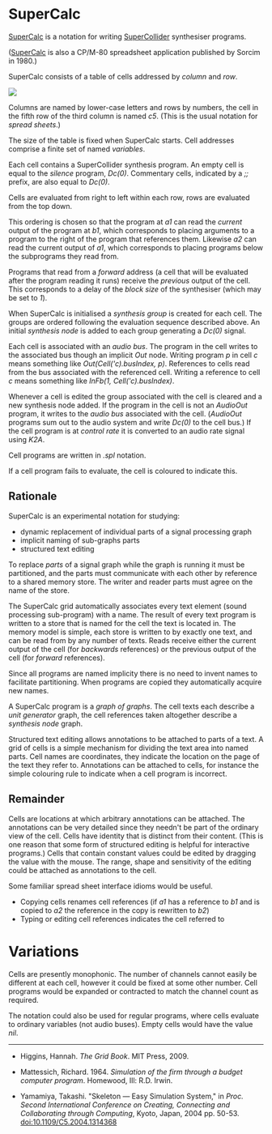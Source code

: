 # SuperCalc

[SuperCalc](https://rohandrape.net/pub/jssc3/jssc3-supercalc.html) is a notation for writing
[SuperCollider](https://www.audiosynth.com/) synthesiser programs.

([SuperCalc](https://museum.syssrc.com/artifact/exhibits/807/) is also a CP/M-80 spreadsheet application published by Sorcim in 1980.)

SuperCalc consists of a table of cells addressed by _column_ and _row_.

![](https://rohandrape.net/sw/jssc3/png/supercalc.png)

Columns are named by lower-case letters and rows by numbers,
the cell in the fifth row of the third column is named _c5_.
(This is the usual notation for _spread sheets_.)

The size of the table is fixed when SuperCalc starts.
Cell addresses comprise a finite set of named _variables_.

Each cell contains a SuperCollider synthesis program.
An empty cell is equal to the _silence_ program, _Dc(0)_.
Commentary cells, indicated by a _;;_ prefix, are also equal to _Dc(0)_.

Cells are evaluated from right to left within each row, rows are evaluated from the top down.

This ordering is chosen so that the program at _a1_ can read the _current_ output of the program at _b1_,
which corresponds to placing arguments to a program to the right of the program that references them.
Likewise _a2_ can read the current output of _a1_,
which corresponds to placing programs below the subprograms they read from.

Programs that read from a _forward_ address
(a cell that will be evaluated after the program reading it runs)
receive the _previous_ output of the cell.
This corresponds to a delay of the _block size_ of the synthesiser (which may be set to _1_).

When SuperCalc is initialised a _synthesis group_ is created for each cell.
The groups are ordered following the evaluation sequence described above.
An initial _synthesis node_ is added to each group generating a _Dc(0)_ signal.

Each cell is associated with an _audio bus_.
The program in the cell writes to the associated bus though an implicit _Out_ node.
Writing program _p_ in cell _c_ means something like _Out(Cell('c).busIndex, p)_.
References to cells read from the bus associated with the referenced cell.
Writing a reference to cell _c_ means something like _InFb(1, Cell('c).busIndex)_.

Whenever a cell is edited the group associated with the cell is cleared and a new synthesis node added.
If the program in the cell is not an _AudioOut_ program, it writes to the _audio bus_ associated with the cell.
(_AudioOut_ programs sum out to the audio system and write _Dc(0)_ to the cell bus.)
If the cell program is at _control rate_ it is converted to an audio rate signal using _K2A_.

Cell programs are written in _.spl_ notation.

If a cell program fails to evaluate, the cell is coloured to indicate this.

## Rationale

SuperCalc is an experimental notation for studying:

- dynamic replacement of individual parts of a signal processing graph
- implicit naming of sub-graphs parts
- structured text editing

To replace _parts_ of a signal graph while the graph is running it must be partitioned,
and the parts must communicate with each other by reference to a shared memory store.
The writer and reader parts must agree on the name of the store.

The SuperCalc grid automatically associates every text element (sound processing sub-program) with a name.
The result of every text program is written to a store that is named for the cell the text is located in.
The memory model is simple, each store is written to by exactly one text, and can be read from by any number of texts.
Reads receive either the current output of the cell (for _backwards_ references) or the previous output of the cell (for _forward_ references).

Since all programs are named implicity there is no need to invent names to facilitate partitioning.
When programs are copied they automatically acquire new names.

A SuperCalc program is a _graph of graphs_.
The cell texts each describe a _unit generator_ graph,
the cell references taken altogether describe a _synthesis node_ graph.

Structured text editing allows annotations to be attached to parts of a text.
A grid of cells is a simple mechanism for dividing the text area into named parts.
Cell names are coordinates, they indicate the location on the page of the text they refer to.
Annotations can be attached to cells,
for instance the simple colouring rule to indicate when a cell program is incorrect.

## Remainder

Cells are locations at which arbitrary annotations can be attached.
The annotations can be very detailed since they needn't be part of the ordinary view of the cell.
Cells have identity that is distinct from their content.
(This is one reason that some form of structured editing is helpful for interactive programs.)
Cells that contain constant values could be edited by dragging the value with the mouse.
The range, shape and sensitivity of the editing could be attached as annotations to the cell.

Some familiar spread sheet interface idioms would be useful.

- Copying cells renames cell references
   (if _a1_ has a reference to _b1_ and is copied to _a2_ the reference in the copy is rewritten to _b2_)
- Typing or editing cell references indicates the cell referred to

# Variations

Cells are presently monophonic.
The number of channels cannot easily be different at each cell, however it could be fixed at some other number.
Cell programs would be expanded or contracted to match the channel count as required.

The notation could also be used for regular programs, where cells evaluate to ordinary variables (not audio buses).
Empty cells would have the value _nil_.

* * *

- Higgins, Hannah. _The Grid Book_. MIT Press, 2009.

- Mattessich, Richard. 1964. _Simulation of the firm through a budget computer program_. Homewood, Ill: R.D. Irwin.

- Yamamiya, Takashi. "Skeleton — Easy Simulation System," in _Proc. Second International Conference on Creating, Connecting and Collaborating through Computing_, Kyoto, Japan, 2004 pp. 50-53. <doi:10.1109/C5.2004.1314368>

